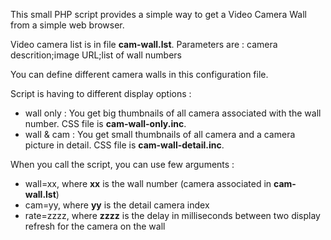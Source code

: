 This small PHP script provides a simple way to get a Video Camera Wall from a simple web browser.

Video camera list is in file **cam-wall.lst**. Parameters are :
camera descrition;image URL;list of wall numbers

You can define different camera walls in this configuration file.

Script is having to different display options :
  * wall only : You get big thumbnails of all camera associated with the wall number. CSS file is **cam-wall-only.inc**.
  * wall & cam : You get small thumbnails of all camera and a camera picture in detail. CSS file is **cam-wall-detail.inc**.

When you call the script, you can use few arguments :
  * wall=xx, where **xx** is the wall number (camera associated in **cam-wall.lst**)
  * cam=yy, where **yy** is the detail camera index
  * rate=zzzz, where **zzzz** is the delay in milliseconds between two display refresh for the camera on the wall 
